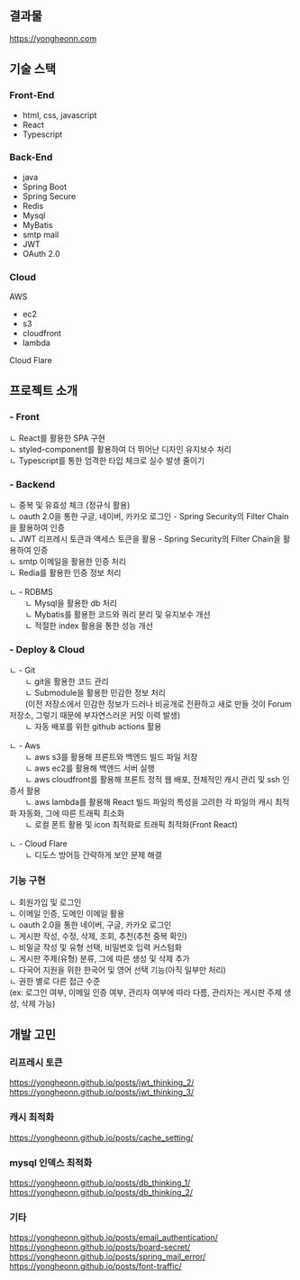 ## 결과물  

https://yongheonn.com  

## 기술 스택

### Front-End

- html, css, javascript
- React
- Typescript


### Back-End

- java
- Spring Boot
- Spring Secure
- Redis
- Mysql
- MyBatis
- smtp mail
- JWT
- OAuth 2.0


### Cloud

AWS
- ec2
- s3
- cloudfront
- lambda

Cloud Flare

## 프로젝트 소개

### - Front
ㄴ React를 활용한 SPA 구현  
ㄴ styled-component를 활용하여 더 뛰어난 디자인 유지보수 처리  
ㄴ Typescript를 통한 엄격한 타입 체크로 실수 발생 줄이기  

### - Backend  
ㄴ 중복 및 유효성 체크 (정규식 활용)  
ㄴ oauth 2.0을 통한 구글, 네이버, 카카오 로그인 - Spring Security의 Filter Chain을 활용하여 인증  
ㄴ JWT 리프레시 토큰과 액세스 토큰을 활용 - Spring Security의 Filter Chain을 활용하여 인증  
ㄴ smtp 이메일을 활용한 인증 처리  
ㄴ Redia를 활용한 인증 정보 처리  
  
ㄴ - RDBMS  
  ㄴ Mysql을 활용한 db 처리  
  ㄴ Mybatis를 활용한 코드와 쿼리 분리 및 유지보수 개선    
  ㄴ 적절한 index 활용을 통한 성능 개선  
    
### - Deploy & Cloud  
ㄴ - Git  
  ㄴ git을 활용한 코드 관리  
  ㄴ Submodule을 활용한 민감한 정보 처리  
  (이전 저장소에서 민감한 정보가 드러나 비공개로 전환하고 새로 만들 것이 Forum 저장소, 그렇기 때문에 부자연스러운 커밋 이력 발생)  
  ㄴ 자동 배포를 위한 github actions 활용  
  
ㄴ - Aws  
  ㄴ aws s3를 활용해 프론트와 백엔드 빌드 파일 저장  
  ㄴ aws ec2를 활용해 백엔드 서버 실행  
  ㄴ aws cloudfront를 활용해 프론트 정적 웹 배포, 전체적인 캐시 관리 및 ssh 인증서 활용  
  ㄴ aws lambda를 활용해 React 빌드 파일의 특성을 고려한 각 파일의 캐시 최적화 자동화, 그에 따른 트래픽 최소화  
  ㄴ 로컬 폰트 활용 및 icon 최적화로 트래픽 최적화(Front React)  
    
ㄴ - Cloud Flare  
  ㄴ 디도스 방어등 간략하게 보안 문제 해결  
    
### 기능 구현  
  ㄴ 회원가입 및 로그인  
  ㄴ 이메일 인증, 도메인 이메일 활용  
  ㄴ oauth 2.0을 통한 네이버, 구글, 카카오 로그인  
  ㄴ 게시판 작성, 수정, 삭제, 조회, 추천(추천 중복 확인)  
  ㄴ 비밀글 작성 및 유형 선택, 비밀번호 입력 커스텀화  
  ㄴ 게시판 주제(유형) 분류, 그에 따른 생성 및 삭제 추가  
  ㄴ 다국어 지원을 위한 한국어 및 영어 선택 기능(아직 일부만 처리)  
  ㄴ 권한 별로 다른 접근 수준  
  (ex: 로그인 여부, 이메일 인증 여부, 관리자 여부에 따라 다름, 관리자는 게시판 주제 생성, 삭제 가능)  
  

## 개발 고민

### 리프레시 토큰

https://yongheonn.github.io/posts/jwt_thinking_2/  
https://yongheonn.github.io/posts/jwt_thinking_3/  

### 캐시 최적화

https://yongheonn.github.io/posts/cache_setting/  

### mysql 인덱스 최적화

https://yongheonn.github.io/posts/db_thinking_1/  
https://yongheonn.github.io/posts/db_thinking_2/  

### 기타

https://yongheonn.github.io/posts/email_authentication/  
https://yongheonn.github.io/posts/board-secret/  
https://yongheonn.github.io/posts/spring_mail_error/  
https://yongheonn.github.io/posts/font-traffic/  
 
